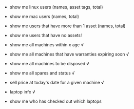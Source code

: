 - show me linux users (names, asset tags, total)
- show me mac users (names, total)
- show me users that have more than 1 asset (names, total)
- show me users that have no assets!


- show me all machines within x age √
- show me all machines that have warranties expiring soon √
- show me all machines to be disposed √
- show me all spares and status √
- sell price at today's date for a given machine √
- laptop info √

- show me who has checked out which laptops
